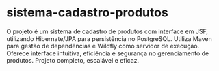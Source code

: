 # sistema-cadastro-produtos
O projeto é um sistema de cadastro de produtos com interface em JSF, utilizando Hibernate/JPA para persistência no PostgreSQL. Utiliza Maven para gestão de dependências e Wildfly como servidor de execução. Oferece interface intuitiva, eficiência e segurança no gerenciamento de produtos. Projeto completo, escalável e eficaz.
